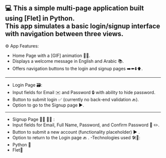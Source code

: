 💻 This a simple multi-page application built using [Flet] in Python.  
This app simulates a basic login/signup interface with navigation between three views.
-----------------------
⚙️ App Features:
- Home Page with a [GIF] animation 🙋‍♀️.
- Displays a welcome message in English and Arabic 📚.
- Offers navigation buttons to the login and signup pages ➡️⬅️⬇️⬆️.
-----------------------
- Login Page 🗃️:
- Input fields for Email ✉️ and Password 🔒 with ability to hide password.
- Button to submit login ✅ (currently no back-end validation 🔙).
- Option to go to the Signup page ▶️.
-----------------------------
- Signup Page 👨‍💻 👩‍💻 :
- Input fields for Email, Full Name, Password, and Confirm Password 📑 ✏️.
- Button to submit a new account (functionality placeholder) ▶️ .
- Option to return to the Login page 🔙 .
-Technologies used 🛠️🔎:
- Python 🐍
- Flet📝


